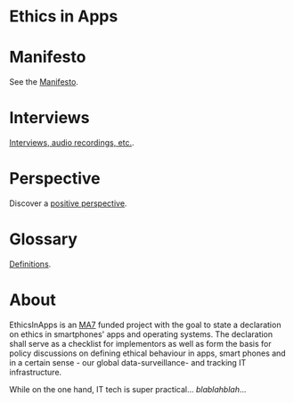 # Ethics in Apps

# Manifesto

See the [Manifesto](https://aaronkaplan.github.io/ethicsInApps/manifesto).

# Interviews

[Interviews, audio recordings, etc.](https://aaronkaplan.github.io/ethicsInApps/interviews/).

# Perspective

Discover a [positive perspective](https://aaronkaplan.github.io/ethicsInApps/perspective/).

# Glossary 

[Definitions](https://aaronkaplan.github.io/ethicsInApps/glossary/).


# About
EthicsInApps is an [MA7](https://www.wien.gv.at/kultur/abteilung/) funded project with the goal to state a declaration on ethics in smartphones' apps and operating systems.
The declaration shall serve as a checklist for implementors as well as form the basis for policy discussions on defining ethical behaviour in apps, smart phones and in a certain sense - our global data-surveillance- and tracking IT infrastructure.

While on the one hand, IT tech is super practical... _blablahblah_...





